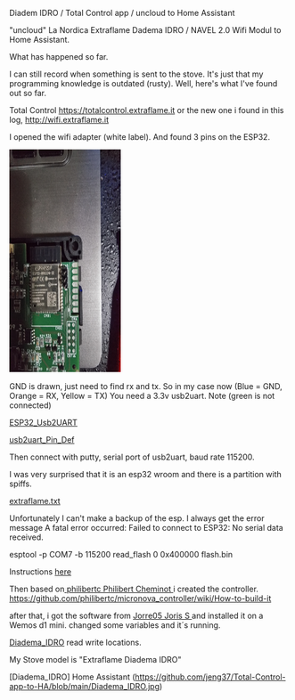 Diadem IDRO / Total Control app / uncloud to Home Assistant

"uncloud" La Nordica Extraflame Dadema IDRO / NAVEL 2.0 Wifi Modul to Home Assistant.

What has happened so far.

I can still record when something is sent to the stove.
It's just that my programming knowledge is outdated (rusty).
Well, here's what I've found out so far.


Total Control
https://totalcontrol.extraflame.it
or the new one i found in this log,
http://wifi.extraflame.it

I opened the wifi adapter (white label).
And found 3 pins on the ESP32.

<img src="ESP32_Pins.jpg" data-canonical-src="https://github.com/jeng37/Total-Control-app-to-HA/blob/main/ESP32_Pins.jpg" width="200" height="400" />

GND is drawn, just need to find rx and tx.
So in my case now (Blue = GND, Orange = RX, Yellow = TX)
You need a 3.3v usb2uart.
Note (green is not connected)

[ESP32_Usb2UART](https://github.com/jeng37/Total-Control-app-to-HA/blob/main/ESP32_Usb2UART.jpg)

[usb2uart_Pin_Def](https://github.com/jeng37/Total-Control-app-to-HA/blob/main/ESP32_Pin_Def.jpg)

Then connect with putty, serial port of usb2uart, baud rate 115200.

I was very surprised that it is an esp32 wroom and there is a partition with spiffs.

[extraflame.txt](https://github.com/jeng37/Total-Control-app-to-HA/blob/main/extraflame.txt)


Unfortunately I can't make a backup of the esp. I always get the error message
A fatal error occurred: Failed to connect to ESP32: No serial data received.

esptool -p COM7 -b 115200 read_flash 0 0x400000 flash.bin

Instructions [here](https://jmswrnr.com/blog/hacking-a-smart-home-device#dumping-flash)

 
Then based on[
philibertc
Philibert Cheminot ](https://github.com/philibertc/micronova_controller)
i created the controller.
https://github.com/philibertc/micronova_controller/wiki/How-to-build-it

after that,
i got the software from [
Jorre05
Joris S ](https://github.com/Jorre05/micronova)
and installed it on a Wemos d1 mini.
changed some variables and it´s running.

[Diadema_IDRO](https://github.com/jeng37/Total-Control-app-to-HA/blob/main/Diadema_IDRO.txt) read write locations.
   
   
My Stove model is "Extraflame Diadema IDRO"

[Diadema_IDRO] Home Assistant (https://github.com/jeng37/Total-Control-app-to-HA/blob/main/Diadema_IDRO.jpg)

